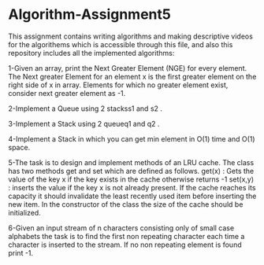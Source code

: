 # Algorithm-Assignment5

This assignment contains writing algorithms and making descriptive videos for the algorithems which is accessible through this file,
and also this repository includes all the implemented algorithms:

1-Given an array, print the Next Greater Element (NGE) for every element. The Next greater Element for an element x is the first greater element on the right side of x in array. Elements for which no greater element exist, consider next greater element as -1.



2-Implement a Queue using 2 stackss1 and s2 .



3-Implement a Stack using 2 queueq1 and q2 .



4-Implement a Stack in which you can get min element in O(1) time and O(1) space.



5-The task is to design and implement methods of an LRU cache. The class has two methods get and set which are defined as follows.
get(x)   : Gets the value of the key x if the key exists in the cache otherwise returns -1
set(x,y) : inserts the value if the key x is not already present. If the cache reaches its capacity it should invalidate the least recently used item before inserting the new item.
In the constructor of the class the size of the cache should be initialized.




6-Given an input stream of n characters consisting only of small case alphabets the task is to find the first non repeating character each time a character is inserted to the stream. If no non repeating element is found print -1.

